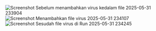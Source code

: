 ![Screenshot Sebelum menambahkan virus kedalam file 2025-05-31 233904](https://github.com/user-attachments/assets/d76390e2-731f-4e55-8870-246e193863cc)
![Screenshot Menambahkan file virus 2025-05-31 234107](https://github.com/user-attachments/assets/f1c2dc42-88c1-4f36-9ed8-2232a0943ee1)
![Screenshot Sesudah file virus di Run 2025-05-31 234245](https://github.com/user-attachments/assets/6b178932-99ec-45cb-b5cf-c3875508d3f1)
